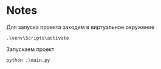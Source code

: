 # Notes

Для запуска проекта заходим в виртуальное окружение

    .\venv\Scripts\activate

Запускаем проект

    python .\main.py
